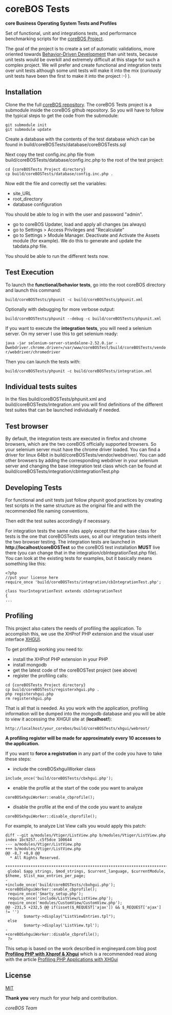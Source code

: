 coreBOS Tests
=======

**core Business Operating System Tests and Profiles**

Set of functional, unit and integrations tests, and performance benchmarking scripts for the [coreBOS Project](http://corebos.org/).

The goal of the project is to create a set of automatic validations, more oriented towards [Behavior-Driven Development](http://en.wikipedia.org/wiki/Behavior_driven_development) than unit tests, because unit tests would be overkill and extremely difficult at this stage for such a complex project. We will prefer and create functional and integration tests over unit tests although some unit tests will make it into the mix (curiously unit tests have been the first to make it into the project :-) ).

Installation
-------

Clone the the full [coreBOS repository](https://github.com/tsolucio/corebos). The coreBOS Tests project is a submodule inside the coreBOS github repository. So you will have to follow the typical steps to get the code from the submodule:
```
git submodule init
git submodule update
```

Create a database with the contents of the test database which can be found in build/coreBOSTests/database/coreBOSTests.sql

Next copy the test config.inc.php file from build/coreBOSTests/database/config.inc.php to the root of the test project:
```
cd {coreBOSTests Project directory}
cp build/coreBOSTests/database/config.inc.php .
```
Now edit the file and correctly set the variables:
* site_URL
* root_directory
* database configuration

You should be able to log in with the user and password "admin".

* go to coreBOS Updater, load and apply all changes (as always)
* go to Settings > Access Privileges and "Recalculate"
* go to Settings > Module Manager. Deactivate and Activate the Assets module (for example). We do this to generate and update the tabdata.php file.

You should be able to run the different tests now.

Test Execution
-------

To launch the **functional/behavior tests**, go into the root coreBOS directory and launch this command:

```build/coreBOSTests/phpunit -c build/coreBOSTests/phpunit.xml```

Optionally with debugging for more verbose output:

```build/coreBOSTests/phpunit --debug -c build/coreBOSTests/phpunit.xml```

If you want to execute the **integration tests**, you will need a selenium server. On my server I use this to get selenium ready:

```java -jar selenium-server-standalone-2.52.0.jar -Dwebdriver.chrome.driver=/var/www/coreBOSTest/build/coreBOSTests/vendor/webdriver/chromedriver```

Then you can launch the tests with:

```build/coreBOSTests/phpunit -c build/coreBOSTests/integration.xml```

Individual tests suites
-------

In the files build/coreBOSTests/phpunit.xml and build/coreBOSTests/integration.xml you will find definitions of the different test suites that can be launched individually if needed.

Test browser
----------

By default, the integration tests are executed in firefox and chrome browsers, which are the two coreBOS officially supported browsers. So your selenium server must have the chrome driver loaded. You can find a driver for linux 64bit in build/coreBOSTests/vendor/webdriver/. You can add other browsers by adding the corresponding webdriver in your selenium server and changing the base integration test class which can be found at build/coreBOSTests/integration/cbIntegrationTest.php

Developing Tests
----------

For functional and unit tests just follow phpunit good practices by creating test scripts in the same structure as the original file and with the recommended file naming conventions.

Then edit the test suites accordingly if necessary.

For integration tests the same rules apply except that the base class for tests is the one that coreBOSTests uses, so all our integration tests inherit the two browser testing. The integration tests are launched in **http://localhost/coreBOSTest** so the coreBOS test installation **MUST** live there (you can change that in the integration/cbIntegrationTest.php file). You can look at the existing tests for examples, but it basically means something like this:

```
<?php
//put your license here
require_once 'build/coreBOSTests/integration/cbIntegrationTest.php';

class YourIntegrationTest extends cbIntegrationTest
{
...
```

Profiling
-------
This project also caters the needs of profiling the application. To accomplish this, we use the XHProf PHP extension and the visual user interface [XHGUI](https://github.com/perftools/xhgui.git).

To get profiling working you need to:
* install the XHProf PHP extension in your PHP
* install mongodb
* get the latest code of the coreBOSTest project (see above)
* register the profiling calls:
```
cd {coreBOSTests Project directory}
cp build/coreBOSTests/registerxhgui.php .
php registerxhgui.php
rm registerxhgui.php
```

That is all that is needed. As you work with the application, profiling information will be dumped into the mongodb database and you will be able to view it accessing the XHGUI site at (**localhost!**):

```
http://localhost/your_corebos/build/coreBOSTests/xhgui/webroot/
```

**A profiling register will be made for approximately every 10 accesses to the application.**

If you want to **force a registration** in any part of the code you have to take these steps:

* include the coreBOSxhguiWorker class

```
include_once('build/coreBOSTests/cbxhgui.php');
 ```
 
* enable the profile at the start of the code you want to analyze

```
coreBOSxhguiWorker::enable_cbprofile();
```

* disable the profile at the end of the code you want to analyze

```
coreBOSxhguiWorker::disable_cbprofile();
```

For example, to analyze List View calls you would apply this patch:

```
diff --git a/modules/Vtiger/ListView.php b/modules/Vtiger/ListView.php
index 1bc9257..c5f5dce 100644
--- a/modules/Vtiger/ListView.php
+++ b/modules/Vtiger/ListView.php
@@ -8,7 +8,8 @@
  * All Rights Reserved.
  ************************************************************************************/
 global $app_strings, $mod_strings, $current_language, $currentModule, $theme, $list_max_entries_per_page;
-
+include_once('build/coreBOSTests/cbxhgui.php');
+coreBOSxhguiWorker::enable_cbprofile();
 require_once('Smarty_setup.php');
 require_once('include/ListView/ListView.php');
 require_once('modules/CustomView/CustomView.php');
@@ -231,5 +232,5 @@ if(isset($_REQUEST['ajax']) && $_REQUEST['ajax'] != '')
        $smarty->display("ListViewEntries.tpl");
 else
        $smarty->display('ListView.tpl');
-
+coreBOSxhguiWorker::disable_cbprofile();
 ?>
```

This setup is based on the work described in engineyard.com blog post [**Profiling PHP with Xhprof & Xhgui**](https://blog.engineyard.com/2014/profiling-with-xhprof-xhgui-part-1) which is a recommended read along with the article [Profiling PHP Applications with XHGui](https://inviqa-production.squarespace.com/blog/2013/10/01/profiling-php-applications-with-xhgui)



License
-------

[MIT](https://github.com/tsolucio/coreBOSTests/blob/master/LICENSE.md)

**Thank you** very much for your help and contribution.

*coreBOS Team*
